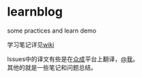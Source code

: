 # learnblog
some practices and learn demo   

学习笔记详见[wiki](https://github.com/camiler/learnblog/wiki)  


Issues中的译文有些是在[众成](http://www.zcfy.cc/)平台上翻译，[@我](http://www.zcfy.cc/@camiler/article)。   
其他的就是一些笔记和问题总结。
